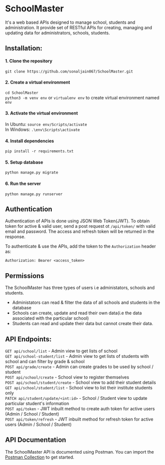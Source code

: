 # SchoolMaster

It's a web based APIs designed to manage school, students and administration. It provide set of RESTful APIs for creating, managing and updating data for administrators, schools, students. 

## Installation:
#### 1. Clone the repository
`git clone https://github.com/sonaljain067/SchoolMaster.git
`

#### 2. Create a virtual environment
`cd SchoolMaster` <br/>
`python3 -m venv env` or `virtualenv env` 
to create virtual environment named `env`

#### 3. Activate the virtual environment
In Ubuntu: `source env/Scripts/activate` <br/>
In Windows: `.\env\Scripts\activate`

#### 4. Install dependencies
`pip install -r requirements.txt`

#### 5. Setup database 
`python manage.py migrate`

#### 6. Run the server
`python manage.py runserver`

## Authentication 
Authentication of APIs is done using JSON Web Token(JWT). To obtain token for active & valid user, send a post request ot `/api/token/` with valid email and password. The access and refresh token will be returned in the response.

To authenticate & use the APIs, add the token to the `Authorization` header as:

`Authorization: Bearer <access_token>`

## Permissions 
The SchoolMaster has three types of users i.e administators, schools and students.

- Administators can read & filter the data of all schools and students in the database
- Schools can create, update and read their own data(i.e the data associated with the particular school)
- Students can read and update their data but cannot create their data.

## API Endpoints:
`GET api/school/list` - Admin view to get lists of school <br/>
`GET api/school-student/list` - Admin view to get lists of students with school and can filter by grade & school <br/>
`POST api/grade/create` - Admin can create grades to be used by school / student  <br/>
`POST api/school/create` - School view to register themselves  <br/>
`POST api/school/student/create` - School view to add their student details <br/>
`GET api/school/student/list` - School view to list their institute students only <br/>
`PATCH api/student/update/<int:id>` - School / Student view to update particular student's information <br/>
`POST api/token` - JWT inbuilt method to create auth token for active users (Admin / School / Student) <br/>
`POST api/token/refresh` - JWT inbuilt method for refresh token for active users (Admin / School / Student) <br/>


## API Documentation
The SchoolMaster API is documented using Postman. You can import the [Postman Collection](https://www.postman.com/restless-escape-344804/workspace/api-documentation/collection/17433654-df143c25-3c41-4f6f-a35e-29403f08dce1?action=share&creator=0) to get started.
